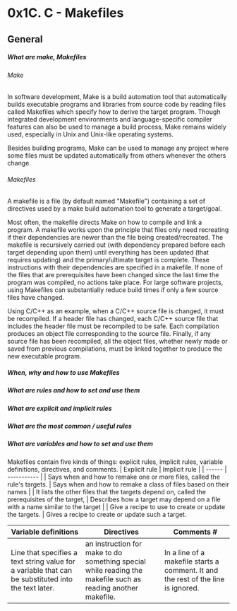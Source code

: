 # 0x1C. C - Makefiles
## General
##### What are make, Makefiles
###### Make
In software development, Make is a build automation tool that automatically builds executable programs and libraries from source code by reading files called Makefiles which specify how to derive the target program. Though integrated development environments and language-specific compiler features can also be used to manage a build process, Make remains widely used, especially in Unix and Unix-like operating systems.

Besides building programs, Make can be used to manage any project where some files must be updated automatically from others whenever the others change. 
###### Makefiles 
A makefile is a file (by default named "Makefile") containing a set of directives used by a make build automation tool to generate a target/goal. 

Most often, the makefile directs Make on how to compile and link a program. A makefile works upon the principle that files only need recreating if their dependencies are newer than the file being created/recreated. The makefile is recursively carried out (with dependency prepared before each target depending upon them) until everything has been updated (that requires updating) and the primary/ultimate target is complete. These instructions with their dependencies are specified in a makefile. If none of the files that are prerequisites have been changed since the last time the program was compiled, no actions take place. For large software projects, using Makefiles can substantially reduce build times if only a few source files have changed.

Using C/C++ as an example, when a C/C++ source file is changed, it must be recompiled. If a header file has changed, each C/C++ source file that includes the header file must be recompiled to be safe. Each compilation produces an object file corresponding to the source file. Finally, if any source file has been recompiled, all the object files, whether newly made or saved from previous compilations, must be linked together to produce the new executable program.
##### When, why and how to use Makefiles
##### What are rules and how to set and use them
##### What are explicit and implicit rules
##### What are the most common / useful rules
##### What are variables and how to set and use them
Makefiles contain five kinds of things: explicit rules, implicit rules, variable definitions, directives, and comments. 
| Explicit rule | Implicit rule |
| ------ | ----------- |
| Says when and how to remake one or more files, called the rule's targets. | Says when and how to remake a class of files based on their names |
| It lists the other files that the targets depend on, called the prerequisites of the target, |  Describes how a target may depend on a file with a name similar to the target |
| Give a recipe to use to create or update the targets. | Gives a recipe to create or update such a target.

| Variable definitions | Directives | Comments # |
| ------------------- | ----------- | -------- |
|  Line that specifies a text string value for a variable that can be substituted into the text later. | an instruction for make to do something special while reading the makefile such as reading another makefile. | In a line of a makefile starts a comment. It and the rest of the line is ignored. |

